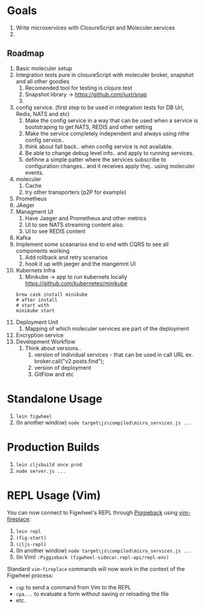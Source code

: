 # Goals
1) Write microservices with ClosureScript and Moleculer.services
2) 

## Roadmap
1) Basic moleculer setup
2) Integration tests pure in closureScript with moleculer broker, snapshot and all other goodies
    1) Recomended tool for testing is clojure.test
    2) Snapshot library -> https://github.com/juxt/snap
    3) 
3) config service. (first step to be used in integration tests for DB Url, Redis, NATS and etc)
    1) Make the config service in a way that can be used when a service is bootstraping to get NATS, REDIS and other setting
    2) Make the service completely independent and always using nthe config service..
    3) think about fall back.. when config service is not available.
    4) Be able to change debug level info.. and apply to running services.
    5) defihne a simple patter where the services subscribe to configuration changes.. and it receives apply thej.. using moleculer events.
4) moleculer
    1) Cache
    2) try other transporters (p2P for example)
5)  Prometheus
6)  JAeger
7)  Managment UI 
    1)  Have Jaeger and Prometheus and other metrics
    2)  UI to see NATS streaming content also.
    3)  UI to see REDIS content
8)  Kafka
9)  Implement some sceanarios end to end with CQRS to see all components working
    1)  Add rollback and retry scenarios
    2)  hook it up with jaeger and the mangemnt UI
10) Kubernets Infra
    1) Minikube -> app to run kubernets locally  https://github.com/kubernetes/minikube
    ```
    brew cask install minikube
    # after install 
    # start with
    minikube start
    ```
11) Deployment Unit
    1)  Mapping of which moleculer services are part of the deployment
12) Encryption service
13) Development Workflow
    1)  Think about versions.. 
        1)  version of individual services - that can be used in call URL ex. broker.call("v2.posts.find");
        2)  version of deployment
        3)  GitFlow and etc

# Standalone Usage

1. `lein figwheel`
2. (In another window) `node target\js\compiled\micro_services.js ...`


# Production Builds

1. `lein cljsbuild once prod`
2. `node server.js ...`

# REPL Usage (Vim)

You can now connect to Figwheel's REPL through
[Piggieback](https://github.com/cemerick/piggieback) using
[vim-fireplace](https://github.com/tpope/vim-fireplace):

1. `lein repl`
2. `(fig-start)`
3. `(cljs-repl)`
4. (In another window) `node target\js\compiled\micro_services.js ...`
5. (In Vim) `:Piggieback (figwheel-sidecar.repl-api/repl-env)`

Standard `vim-fireplace` commands will now work in the context of the
Figwheel process:

- `cqp` to send a command from Vim to the REPL
- `cpa...` to evaluate a form without saving or reloading the file
- etc.

